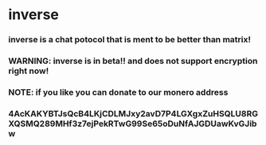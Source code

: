 # inverse
### inverse is a chat potocol that is ment to be better than matrix!
### WARNING: inverse is in beta!! and does not support encryption right now!
### NOTE: if you like you can donate to our monero address
### 4AcKAKYBTJsQcB4LKjCDLMJxy2avD7P4LGXgxZuHSQLU8RGXQSMQ289MHf3z7ejPekRTwG99Se65oDuNfAJGDUawKvGJibw
